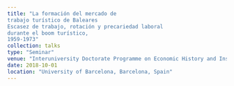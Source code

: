 ```yaml
---
title: "La formación del mercado de
trabajo turístico de Baleares
Escasez de trabajo, rotación y precariedad laboral
durante el boom turístico,
1959-1973"
collection: talks
type: "Seminar"
venue: "Interuniversity Doctorate Programme on Economic History and Institutions"
date: 2018-10-01
location: "University of Barcelona, Barcelona, Spain"
---
```

